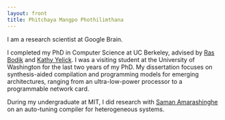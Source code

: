 ```yaml
---
layout: front
title: Phitchaya Mangpo Phothilimthana
---
```


I am a research scientist at Google Brain. 

I completed my PhD in Computer Science at UC Berkeley, advised by [Ras Bodik](http://homes.cs.washington.edu/~bodik/) and [Kathy Yelick](http://people.eecs.berkeley.edu/~yelick/). I was a visiting student at the University of Washington for the last two years of my PhD. My dissertation focuses on synthesis-aided compilation and programming models for emerging architectures, ranging from an ultra-low-power processor to a programmable network card.

During my undergraduate at MIT, I did research with [Saman Amarashinghe](http://people.csail.mit.edu/saman/) on an auto-tuning compiler for heterogeneous systems.
